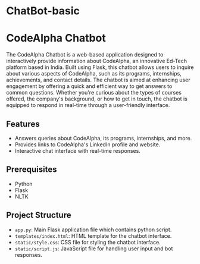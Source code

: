 # ChatBot-basic

# CodeAlpha Chatbot

The CodeAlpha Chatbot is a web-based application designed to interactively provide information about CodeAlpha, an innovative Ed-Tech platform based in India. Built using Flask, this chatbot allows users to inquire about various aspects of CodeAlpha, such as its programs, internships, achievements, and contact details.
The chatbot is aimed at enhancing user engagement by offering a quick and efficient way to get answers to common questions. Whether you're curious about the types of courses offered, the company's background, or how to get in touch, the chatbot is equipped to respond in real-time through a user-friendly interface.

## Features

- Answers queries about CodeAlpha, its programs, internships, and more.
- Provides links to CodeAlpha's LinkedIn profile and website.
- Interactive chat interface with real-time responses.

## Prerequisites

- Python 
- Flask
- NLTK

## Project Structure

- `app.py`: Main Flask application file which contains python script.
- `templates/index.html`: HTML template for the chatbot interface.
- `static/style.css`: CSS file for styling the chatbot interface.
- `static/script.js`: JavaScript file for handling user input and bot responses.
